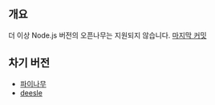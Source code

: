 ﻿## 개요
더 이상 Node.js 버전의 오픈나무는 지원되지 않습니다. [마지막 커밋](https://github.com/teamatus/openNAMU/commit/f71fc6d2958fdb898d42ff7347829c29a3777b17)

## 차기 버전
 * [파이나무](https://github.com/2DU/PYnamu)
 * [deesle](https://github.com/deesle/deesle)

